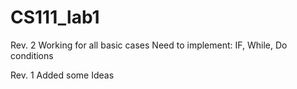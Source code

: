 CS111_lab1
==========
Rev. 2
Working for all basic cases
Need to implement:
IF, While, Do conditions

Rev. 1
Added some Ideas